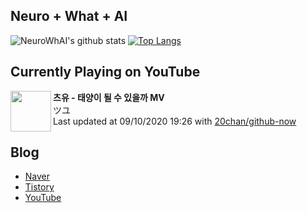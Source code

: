 ## Neuro + What + AI

![NeuroWhAI's github stats](https://github-readme-stats.vercel.app/api?username=neurowhai&count_private=true&show_icons=true)
[![Top Langs](https://github-readme-stats.vercel.app/api/top-langs/?username=neurowhai&layout=compact)](https://github.com/anuraghazra/github-readme-stats)

## Currently Playing on YouTube

[<img align="left" height="65" src="https://yt3.ggpht.com/a/AATXAJwpc5ITlLHxd_UH9vAoPFmkb9qBfCM63y82cw7b0w=s88-c-k-c0xffffffff-no-nd-rj">](https://www.youtube.com/channel/UCB2tP2QfRG7hTra0KTOtTBg)

**츠유 - 태양이 될 수 있을까 MV**  
ツユ  
Last updated at 09/10/2020 19:26 with [20chan/github-now](https://github.com/20chan/github-now)

## Blog

- [Naver](http://blog.naver.com/neurowhai)
- [Tistory](http://neurowhai.tistory.com/)
- [YouTube](https://www.youtube.com/channel/UCB_v1xU6laBHOeH6z4L-Mtw)
